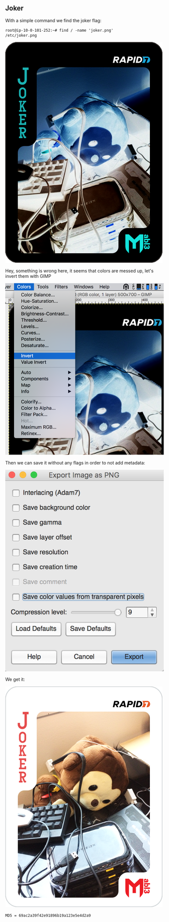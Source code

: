 ## Joker

With a simple command we find the joker flag:

```
root@ip-10-0-101-252:~# find / -name 'joker.png'
/etc/joker.png
```

![Fake Flag](img/img1.png)

Hey, something is wrong here, it seems that colors are messed up, let's invert them with GIMP


![Gimp](img/img2.png)

Then we can save it without any flags in order to not add metadata:

![Gimp](img/img3.png)

We get it:

![Flag](img/img4.png)

`MD5 = 69ac2a39f42e91896b19a123e5e4d2a9`